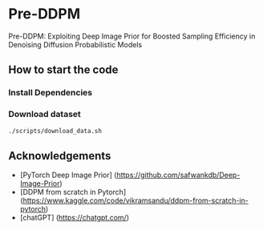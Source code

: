 # Pre-DDPM
Pre-DDPM: Exploiting Deep Image Prior for Boosted Sampling Efficiency in Denoising Diffusion Probabilistic Models

## How to start the code
### Install Dependencies
### Download dataset
```bash
./scripts/download_data.sh
```


## Acknowledgements 
* [PyTorch Deep Image Prior] (https://github.com/safwankdb/Deep-Image-Prior)
* [DDPM from scratch in Pytorch] (https://www.kaggle.com/code/vikramsandu/ddpm-from-scratch-in-pytorch)
* [chatGPT] (https://chatgpt.com/)
